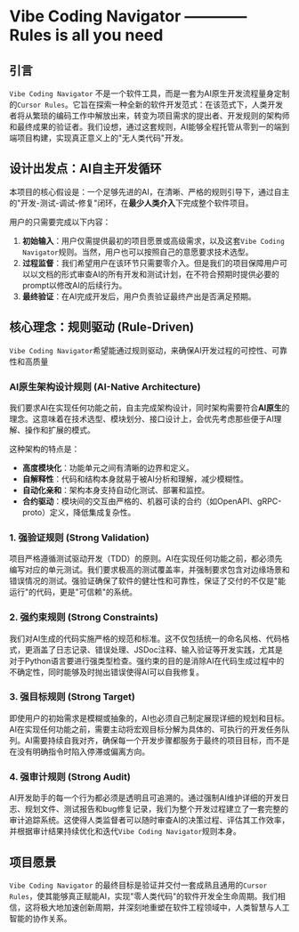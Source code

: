 # Vibe Coding Navigator ———— Rules is all you need

## 引言

`Vibe Coding Navigator` 不是一个软件工具，而是一套为AI原生开发流程量身定制的`Cursor Rules`。它旨在探索一种全新的软件开发范式：在该范式下，人类开发者将从繁琐的编码工作中解放出来，转变为项目需求的提出者、开发规则的架构师和最终成果的验证者。我们设想，通过这套规则，AI能够全程托管从零到一的端到端项目构建，实现真正意义上的"无人类代码"开发。

## 设计出发点：AI自主开发循环

本项目的核心假设是：一个足够先进的AI，在清晰、严格的规则引导下，通过自主的"开发-测试-调试-修复"闭环，在**最少人类介入**下完成整个软件项目。

用户的只需要完成以下内容：
1.  **初始输入**：用户仅需提供最初的项目愿景或高级需求，以及这套`Vibe Coding Navigator`规则。当然，用户也可以按照自己的意愿要求技术选型。
2.  **过程监督**：我们希望用户在该环节只需要零介入。但是我们的项目保障用户可以以文档的形式审查AI的所有开发和测试计划，在不符合预期时提供必要的prompt以修改AI的后续行为。
3.  **最终验证**：在AI完成开发后，用户负责验证最终产出是否满足预期。

## 核心理念：规则驱动 (Rule-Driven)

`Vibe Coding Navigator`希望能通过规则驱动，来确保AI开发过程的可控性、可靠性和高质量

### AI原生架构设计规则 (AI-Native Architecture)

我们要求AI在实现任何功能之前，自主完成架构设计，同时架构需要符合**AI原生**的理念。这意味着在技术选型、模块划分、接口设计上，会优先考虑那些便于AI理解、操作和扩展的模式。

这种架构的特点是：
-   **高度模块化**：功能单元之间有清晰的边界和定义。
-   **自解释性**：代码和结构本身就易于被AI分析和理解，减少模糊性。
-   **自动化亲和**：架构本身支持自动化测试、部署和监控。
-   **合约驱动**：模块间的交互由严格的、机器可读的合约（如OpenAPI、gRPC-proto）定义，降低集成复杂性。

### 1. 强验证规则 (Strong Validation)

项目严格遵循测试驱动开发（TDD）的原则。AI在实现任何功能之前，都必须先编写对应的单元测试。我们要求极高的测试覆盖率，并强制要求包含对边缘场景和错误情况的测试。强验证确保了软件的健壮性和可靠性，保证了交付的不仅是"能运行"的代码，更是"可信赖"的系统。

### 2. 强约束规则 (Strong Constraints)

我们对AI生成的代码实施严格的规范和标准。这不仅包括统一的命名风格、代码格式，更涵盖了日志记录、错误处理、JSDoc注释、输入验证等开发实践，尤其是对于Python语言要进行强类型检查。强约束的目的是消除AI在代码生成过程中的不确定性，同时能够及时抛出错误使得AI可以自我修复。

### 3. 强目标规则 (Strong Target)

即使用户的初始需求是模糊或抽象的，AI也必须自己制定展现详细的规划和目标。AI在实现任何功能之前，需要主动将宏观目标分解为具体的、可执行的开发任务队列。AI需要持续自我对齐，确保每一个开发步骤都服务于最终的项目目标，而不是在没有明确指令时陷入停滞或偏离方向。

### 4. 强审计规则 (Strong Audit)

AI开发助手的每一个行为都必须是透明且可追溯的。通过强制AI维护详细的开发日志、规划文件、测试报告和bug修复记录，我们为整个开发过程建立了一套完整的审计追踪系统。这使得人类监督者可以随时审查AI的决策过程、评估其工作效率，并根据审计结果持续优化和迭代`Vibe Coding Navigator`规则本身。

## 项目愿景

`Vibe Coding Navigator` 的最终目标是验证并交付一套成熟且通用的`Cursor Rules`，使其能够真正赋能AI，实现"零人类代码"的软件开发全生命周期。我们相信，这将极大地加速创新周期，并深刻地重塑在软件工程领域中，人类智慧与人工智能的协作关系。 
